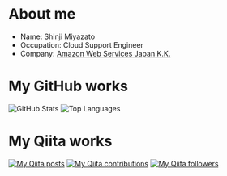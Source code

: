 # About me

- Name: Shinji Miyazato
- Occupation: Cloud Support Engineer
- Company: [Amazon Web Services Japan K.K.](https://aws.amazon.com/)

# My GitHub works

![GitHub Stats](https://github-readme-stats.vercel.app/api?username=miyaz&count_private=true&show_icons=true&theme=buefy)
![Top Languages](https://github-readme-stats.vercel.app/api/top-langs/?username=miyaz&layout=compact&theme=buefy)

# My Qiita works

[![My Qiita posts](https://qiita-badge.apiapi.app/s/miyaz/posts.svg)](http://qiita.com/miyaz) [![My Qiita contributions](https://qiita-badge.apiapi.app/s/miyaz/contributions.svg)](http://qiita.com/miyaz) [![My Qiita followers](https://qiita-badge.apiapi.app/s/miyaz/followers.svg)](http://qiita.com/miyaz)
